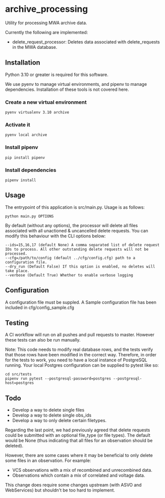# archive_processing
Utility for processing MWA archive data.

Currently the following are implemented:
* delete_request_processor: Deletes data associated with delete_requests in the MWA database.

## Installation
Python 3.10 or greater is required for this software.

We use pyenv to manage virtual environments, and pipenv to manage dependencies. Installation of these tools is not covered here.

### Create a new virtual environment
```
pyenv virtualenv 3.10 archive
```

### Activate it
```
pyenv local archive
```

### Install pipenv
```
pip install pipenv
```

### Install dependencies
```
pipenv install
```

## Usage
The entrypoint of this application is src/main.py. Usage is as follows:

```
python main.py OPTIONS
```

By default (without any options), the processor will delete all files associated with all unactioned & uncancelled delete requests. You can modify this behaviour with the CLI options below:

```
--ids=15,16,17 (default None) A comma separated list of delete request IDs to process. All other outstanding delete requests will not be processed.
--cfg=/path/to/config (default ../cfg/config.cfg) path to a configuration file.
--dry_run (Default False) If this option is enabled, no deletes will take place.
--verbose (Default True) Whether to enable verbose logging
```

## Configuration
A configuration file must be suppled. A Sample configuration file has been included in cfg/config_sample.cfg

## Testing
A CI workflow will run on all pushes and pull requests to master. However these tests can also be run manually.

Note:
This code needs to modify real database rows, and the tests verify that those rows have been modified in the correct way. Therefore, in order for the tests to work, you need to have a local instance of PostgreSQL running. Your local Postgres configuration can be supplied to pytest like so:

```
cd src/tests
pipenv run pytest --postgresql-password=postgres --postgresql-host=postgres
```

## Todo
- Develop a way to delete single files
- Develop a way to delete single obs_ids
- Develop a way to only delete certain filetypes.

Regarding the last point, we had previously agreed that delete requests could be submitted with an optional file_type (or file types). The default would be None (thus indicating that all files for an observation should be deleted).

However, there are some cases where it may be beneficial to only delete some files in an observation. For example:
- VCS observations with a mix of recombined and unrecombined data.
- Observations which contain a mix of correlated and voltage data.

This change does require some changes upstream (with ASVO and WebServices) but shouldn't be too hard to implement.